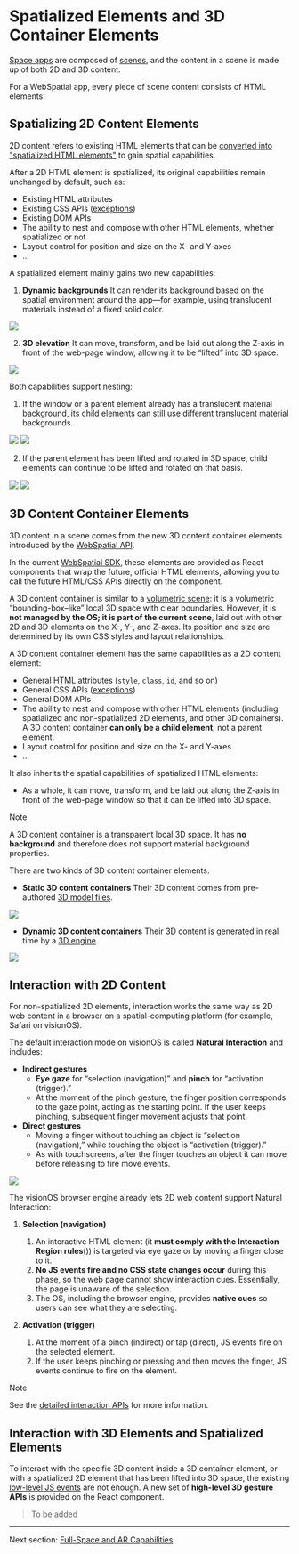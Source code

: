 # Spatialized Elements and 3D Container Elements

[Space apps](#) are composed of [scenes](#), and the content in a scene is made up of both 2D and 3D content.

For a WebSpatial app, every piece of scene content consists of HTML elements.

## Spatializing 2D Content Elements

2D content refers to existing HTML elements that can be [converted into "spatialized HTML elements"](#) to gain spatial capabilities.

After a 2D HTML element is spatialized, its original capabilities remain unchanged by default, such as:

- Existing HTML attributes
- Existing CSS APIs ([exceptions](#))
- Existing DOM APIs
- The ability to nest and compose with other HTML elements, whether spatialized or not
- Layout control for position and size on the X- and Y-axes
- ...

A spatialized element mainly gains two new capabilities:

1. **Dynamic backgrounds**
   It can render its background based on the spatial environment around the app—for example, using translucent materials instead of a fixed solid color.

![](../../assets/concepts/4-1.png)

2. **3D elevation**
   It can move, transform, and be laid out along the Z-axis in front of the web-page window, allowing it to be “lifted” into 3D space.

![](../../assets/concepts/4-2.png)

Both capabilities support nesting:

1. If the window or a parent element already has a translucent material background, its child elements can still use different translucent material backgrounds.

![](../../assets/concepts/4-3.png)
![](../../assets/concepts/4-4.png)

2. If the parent element has been lifted and rotated in 3D space, child elements can continue to be lifted and rotated on that basis.

![](../../assets/concepts/4-5.jpeg)
![](../../assets/concepts/4-6.png)

## 3D Content Container Elements

3D content in a scene comes from the new 3D content container elements introduced by the [WebSpatial API](#).

In the current [WebSpatial SDK](#), these elements are provided as React components that wrap the future, official HTML elements, allowing you to call the future HTML/CSS APIs directly on the component.

A 3D content container is similar to a [volumetric scene](#): it is a volumetric “bounding-box–like” local 3D space with clear boundaries. However, it is **not managed by the OS; it is part of the current scene**, laid out with other 2D and 3D elements on the X-, Y-, and Z-axes. Its position and size are determined by its own CSS styles and layout relationships.

A 3D content container element has the same capabilities as a 2D content element:

- General HTML attributes (`style`, `class`, `id`, and so on)
- General CSS APIs ([exceptions](#))
- General DOM APIs
- The ability to nest and compose with other HTML elements (including spatialized and non-spatialized 2D elements, and other 3D containers). A 3D content container **can only be a child element**, not a parent element.
- Layout control for position and size on the X- and Y-axes
- ...

It also inherits the spatial capabilities of spatialized HTML elements:

- As a whole, it can move, transform, and be laid out along the Z-axis in front of the web-page window so that it can be lifted into 3D space.

> [!NOTE]
> A 3D content container is a transparent local 3D space. It has **no background** and therefore does not support material background properties.

There are two kinds of 3D content container elements.

- **Static 3D content containers**
  Their 3D content comes from pre-authored [3D model files](#).

![](../../assets/concepts/4-7.png)

- **Dynamic 3D content containers**
  Their 3D content is generated in real time by a [3D engine](#).

![](../../assets/concepts/4-8.png)

## Interaction with 2D Content

For non-spatialized 2D elements, interaction works the same way as 2D web content in a browser on a spatial-computing platform (for example, Safari on visionOS).

The default interaction mode on visionOS is called **Natural Interaction** and includes:

- **Indirect gestures**
  - **Eye gaze** for “selection (navigation)” and **pinch** for “activation (trigger).”
  - At the moment of the pinch gesture, the finger position corresponds to the gaze point, acting as the starting point. If the user keeps pinching, subsequent finger movement adjusts that point.
- **Direct gestures**
  - Moving a finger without touching an object is “selection (navigation),” while touching the object is “activation (trigger).”
  - As with touchscreens, after the finger touches an object it can move before releasing to fire move events.

![](../../assets/concepts/4-9.png)

The visionOS browser engine already lets 2D web content support Natural Interaction:

1. **Selection (navigation)**
   1. An interactive HTML element (it **must comply with the Interaction Region rules**()) is targeted via eye gaze or by moving a finger close to it.
   2. **No JS events fire and no CSS state changes occur** during this phase, so the web page cannot show interaction cues. Essentially, the page is unaware of the selection.
   3. The OS, including the browser engine, provides **native cues** so users can see what they are selecting.

2. **Activation (trigger)**
   1. At the moment of a pinch (indirect) or tap (direct), JS events fire on the selected element.
   2. If the user keeps pinching or pressing and then moves the finger, JS events continue to fire on the element.

> [!NOTE]
> See the [detailed interaction APIs](#) for more information.

## Interaction with 3D Elements and Spatialized Elements

To interact with the specific 3D content inside a 3D container element, or with a spatialized 2D element that has been lifted into 3D space, the existing [low-level JS events](#) are not enough. A new set of **high-level 3D gesture APIs** is provided on the React component.

> To be added

---

Next section: [Full-Space and AR Capabilities](full-space-and-ar-capabilities.md)
